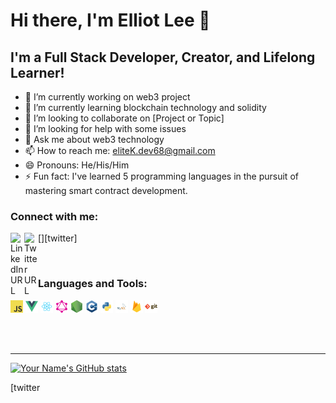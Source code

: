 # Hi there, I'm Elliot Lee 👋

## I'm a Full Stack Developer, Creator, and Lifelong Learner!

- 🔭 I’m currently working on web3 project
- 🌱 I’m currently learning blockchain technology and solidity
- 👯 I’m looking to collaborate on [Project or Topic]
- 🤔 I’m looking for help with some issues
- 💬 Ask me about web3 technology
- 📫 How to reach me: eliteK.dev68@gmail.com
- 😄 Pronouns: He/His/Him
- ⚡ Fun fact: I've learned 5 programming languages in the pursuit of mastering smart contract development.

### Connect with me:

[<img align="left" alt="LinkedIn URL" width="22px" src="LinkedIn Logo URL" />][linkedin]
[<img align="left" alt="Twitter URL" width="22px" src="Twitter Logo URL" />][twitter]

<br />


### Languages and Tools:

<code><img height="20" src="https://raw.githubusercontent.com/github/explore/80688e429a7d4ef2fca1e82350fe8e3517d3494d/topics/javascript/javascript.png"></code>
<code><img height="20" src="https://raw.githubusercontent.com/github/explore/80688e429a7d4ef2fca1e82350fe8e3517d3494d/topics/vue/vue.png"></code>
<code><img height="20" src="https://raw.githubusercontent.com/github/explore/80688e429a7d4ef2fca1e82350fe8e3517d3494d/topics/react/react.png"></code>
<code><img height="20" src="https://raw.githubusercontent.com/github/explore/5c058a388828bb5fde0bcafd4bc867b5bb3f26f3/topics/graphql/graphql.png"></code>
<code><img height="20" src="https://raw.githubusercontent.com/github/explore/80688e429a7d4ef2fca1e82350fe8e3517d3494d/topics/nodejs/nodejs.png"></code>
<code><img height="20" src="https://raw.githubusercontent.com/github/explore/80688e429a7d4ef2fca1e82350fe8e3517d3494d/topics/cpp/cpp.png"></code>
<code><img height="20" src="https://raw.githubusercontent.com/github/explore/80688e429a7d4ef2fca1e82350fe8e3517d3494d/topics/python/python.png"></code>
<code><img height="20" src="https://raw.githubusercontent.com/github/explore/80688e429a7d4ef2fca1e82350fe8e3517d3494d/topics/mysql/mysql.png"></code>
<code><img height="20" src="https://raw.githubusercontent.com/github/explore/80688e429a7d4ef2fca1e82350fe8e3517d3494d/topics/firebase/firebase.png"></code>
<code><img height="20" src="https://raw.githubusercontent.com/github/explore/80688e429a7d4ef2fca1e82350fe8e3517d3494d/topics/git/git.png"></code>


<br />
<br />

---

[![Your Name's GitHub stats](https://github-readme-stats.vercel.app/api?username=yourusername)](https://github.com/anuraghazra/github-readme-stats)

[linkedin]: https://www.linkedin.com/in/yourlinkedin/
[twitter
